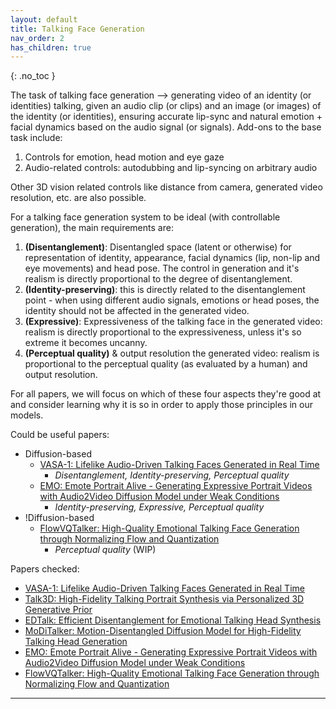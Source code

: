 ```yaml
---
layout: default
title: Talking Face Generation
nav_order: 2
has_children: true
---
```


{: .no_toc }

The task of talking face generation --> generating video of an identity (or identities) talking, given an audio clip (or clips) and an image (or images) of the identity (or identities), ensuring accurate lip-sync and natural emotion + facial dynamics based on the audio signal (or signals).
Add-ons to the base task include:
1. Controls for emotion, head motion and eye gaze
2. Audio-related controls: autodubbing and lip-syncing on arbitrary audio

Other 3D vision related controls like distance from camera, generated video resolution, etc. are also possible.

For a talking face generation system to be ideal (with controllable generation), the main requirements are:
1. __(Disentanglement)__: Disentangled space (latent or otherwise) for representation of identity, appearance, facial dynamics (lip, non-lip and eye movements) and head pose. The control in generation and it's realism is directly proportional to the degree of disentanglement.
2. __(Identity-preserving)__: this is directly related to the disentanglement point - when using different audio signals, emotions or head poses, the identity should not be affected in the generated video.
3. __(Expressive)__: Expressiveness of the talking face in the generated video: realism is directly proportional to the expressiveness, unless it's so extreme it becomes uncanny.
4. __(Perceptual quality)__ & output resolution the generated video: realism is proportional to the perceptual quality (as evaluated by a human) and output resolution.

For all papers, we will focus on which of these four aspects they're good at and consider learning why it is so in order to apply those principles in our models.

Could be useful papers:
* Diffusion-based
  * [VASA-1: Lifelike Audio-Driven Talking Faces Generated in Real Time][VASA-1]
    - _Disentanglement, Identity-preserving, Perceptual quality_
  * [EMO: Emote Portrait Alive - Generating Expressive Portrait Videos with Audio2Video Diffusion Model under Weak Conditions][EMO]
    - _Identity-preserving, Expressive, Perceptual quality_
* !Diffusion-based
  * [FlowVQTalker: High-Quality Emotional Talking Face Generation through Normalizing Flow and Quantization][FlowVQTalker]
    - _Perceptual quality_ (WIP)

Papers checked:
* [VASA-1: Lifelike Audio-Driven Talking Faces Generated in Real Time][VASA-1]
* [Talk3D: High-Fidelity Talking Portrait Synthesis via Personalized 3D Generative Prior][Talk3D]
* [EDTalk: Efficient Disentanglement for Emotional Talking Head Synthesis][EDTalk]
* [MoDiTalker: Motion-Disentangled Diffusion Model for High-Fidelity Talking Head Generation][MoDiTalker]
* [EMO: Emote Portrait Alive - Generating Expressive Portrait Videos with Audio2Video Diffusion Model under Weak Conditions][EMO]
* [FlowVQTalker: High-Quality Emotional Talking Face Generation through Normalizing Flow and Quantization][FlowVQTalker]

----

[VASA-1]: vasa1
[Talk3D]: talk3d
[EDTalk]: edtalk
[EMO]: emo
[MoDiTalker]: moditalker
[FlowVQTalker]: flowvqtalk